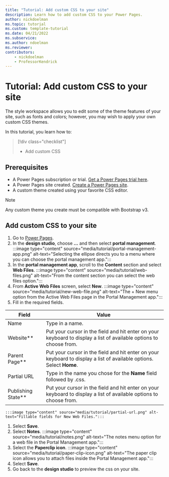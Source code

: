 ```yaml
---
title: "Tutorial: Add custom CSS to your site"
description: Learn how to add custom CSS to your Power Pages.
author: nickdoelman
ms.topic: tutorial
ms.custom: template-tutorial
ms.date: 04/21/2022
ms.subservice:
ms.author: ndoelman 
ms.reviewer: 
contributors:
    - nickdoelman
    - ProfessorKendrick
---
```

# Tutorial: Add custom CSS to your site 

The style workspace allows you to edit some of the theme features of your site, such as fonts and colors; however, you may wish to apply your own custom CSS themes.  

In this tutorial, you learn how to:

> [!div class="checklist"]
> * Add custom CSS

## Prerequisites

- A Power Pages subscription or trial. [Get a Power Pages trial here](trial-signup.md).
- A Power Pages site created. [Create a Power Pages site](create-manage.md).
- A custom theme created using your favorite CSS editor.

> [!NOTE]  
> Any custom theme you create must be compatible with Bootstrap v3.

## Add custom CSS to your site

1. Go to [Power Pages](https://make.powerpages.microsoft.com/).
1. In the **design studio**, choose **...** and then select **portal management**.
    :::image type="content" source="media/tutorial/portal-management-app.png" alt-text="Selecting the ellipse directs you to a menu where you can choose the portal management app.":::
1. In the **portal management app**, scroll to the **Content** section and select **Web Files**.
    :::image type="content" source="media/tutorial/web-files.png" alt-text="From the content section you can select the web files option.":::
1. From **Active Web Files** screen, select **New**.
    :::image type="content" source="media/tutorial/new-web-file.png" alt-text="The + New menu option from the Active Web Files page in the Portal Management app.":::
1.   Fill in the required fields. 

|Field|Value|
|--|--|
|Name |Type in a name.|
|Website**|Put your cursor in the field and hit enter on your keyboard to display a list of available options to choose from.|
|Parent Page**|Put your cursor in the field and hit enter on your keyboard to display a list of available options. Select **Home**.|
|Partial URL|Type in the name you chose for the **Name** field followed by .css.|
|Publishing State**|Put your cursor in the field and hit enter on your keyboard to display a list of available options to choose from.|  Select **Published**

    :::image type="content" source="media/tutorial/partial-url.png" alt-text="Fillable fields for New Web Files.":::
1. Select **Save**.
1. Select **Notes**.
    :::image type="content" source="media/tutorial/notes.png" alt-text="The notes menu option for a web file in the Portal Management app.":::
1. Select the **Paperclip icon**.
    :::image type="content" source="media/tutorial/paper-clip-icon.png" alt-text="The paper clip icon allows you to attach files inside the Portal Management app.":::
1. Select **Save**.
1. Go back to the **design studio** to preview the css on your site.
